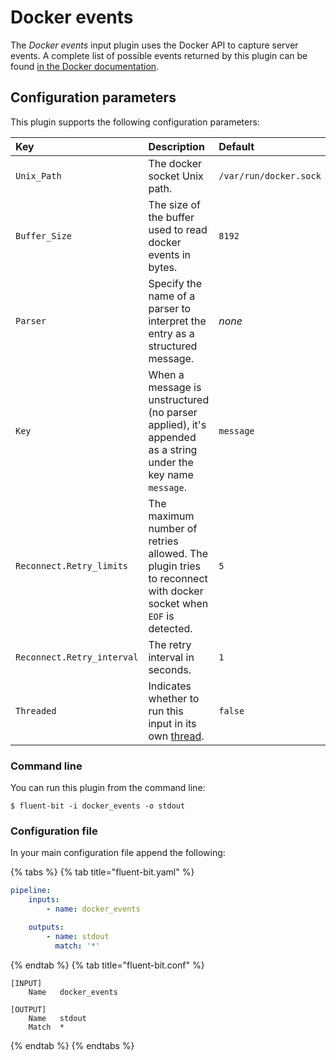 # Docker events

The _Docker events_ input plugin uses the Docker API to capture server events. A complete list of possible events returned by this plugin can be found [in the Docker documentation](https://docs.docker.com/engine/reference/commandline/events/).

## Configuration parameters

This plugin supports the following configuration parameters:

| Key | Description | Default |
| :--- | :--- | :--- |
| `Unix_Path` | The docker socket Unix path. | `/var/run/docker.sock` |
| `Buffer_Size` | The size of the buffer used to read docker events in bytes. | `8192` |
| `Parser` | Specify the name of a parser to interpret the entry as a structured message. | _none_ |
| `Key` | When a message is unstructured (no parser applied), it's appended as a string under the key name `message`. | `message` |
| `Reconnect.Retry_limits`| The maximum number of retries allowed. The plugin tries to reconnect with docker socket when `EOF` is detected. | `5` |
| `Reconnect.Retry_interval`| The retry interval in seconds. | `1` |
| `Threaded` | Indicates whether to run this input in its own [thread](../../administration/multithreading.md#inputs). | `false` |

### Command line

You can run this plugin from the command line:

```shell
$ fluent-bit -i docker_events -o stdout
```

### Configuration file

In your main configuration file append the following:

{% tabs %}
{% tab title="fluent-bit.yaml" %}

```yaml
pipeline:
    inputs:
        - name: docker_events

    outputs:
        - name: stdout
          match: '*'
```

{% endtab %}
{% tab title="fluent-bit.conf" %}

```text
[INPUT]
    Name   docker_events

[OUTPUT]
    Name   stdout
    Match  *
```

{% endtab %}
{% endtabs %}